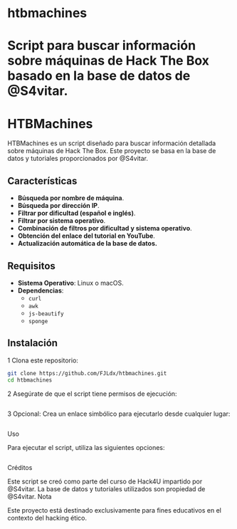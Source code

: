 # htbmachines
Script para buscar información sobre máquinas de Hack The Box basado en la base de datos de @S4vitar.
=======
# HTBMachines

HTBMachines es un script diseñado para buscar información detallada sobre máquinas de Hack The Box. Este proyecto se basa en la base de datos y tutoriales proporcionados por @S4vitar.

## Características
- **Búsqueda por nombre de máquina**.
- **Búsqueda por dirección IP**.
- **Filtrar por dificultad (español e inglés)**.
- **Filtrar por sistema operativo**.
- **Combinación de filtros por dificultad y sistema operativo**.
- **Obtención del enlace del tutorial en YouTube**.
- **Actualización automática de la base de datos.**

## Requisitos
- **Sistema Operativo**: Linux o macOS.
- **Dependencias**:
  - `curl`
  - `awk`
  - `js-beautify`
  - `sponge`

## Instalación
1 Clona este repositorio:
   ```bash
   git clone https://github.com/FJLdx/htbmachines.git
   cd htbmachines
   ```

2	Asegúrate de que el script tiene permisos de ejecución:

```chmod +x htbmachines.sh

```

3	Opcional: Crea un enlace simbólico para ejecutarlo desde cualquier lugar:

```sudo ln -s $(pwd)/htbmachines.sh /usr/local/bin/htbmachines

```

Uso

Para ejecutar el script, utiliza las siguientes opciones:

```htbmachines -h

```

Créditos

Este script se creó como parte del curso de Hack4U impartido por @S4vitar. La base de datos y tutoriales utilizados son propiedad de @S4vitar.
Nota

Este proyecto está destinado exclusivamente para fines educativos en el contexto del hacking ético.
